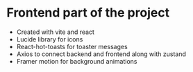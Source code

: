 # Frontend part of the project 
- Created with vite and react
- Lucide library for icons
- React-hot-toasts for toaster messages
- Axios to connect backend and frontend along with zustand
- Framer motion for background animations 
